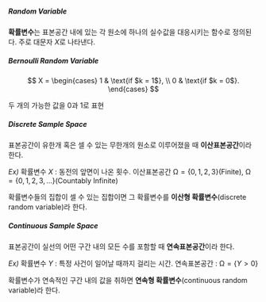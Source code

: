 ##### Random Variable
**확률변수**는 표본공간 내에 있는 각 원소에 하나의 실수값을 대응시키는 함수로 정의된다.
주로 대문자 $X$로 나타낸다.

##### Bernoulli Random Variable
$$
 X =
  \begin{cases}
    1     & \text{if $k = 1$}, \\
    0 & \text{if $k = 0$}.
  \end{cases}
$$

두 개의 가능한 값을 $0$과 $1$로 표현

##### Discrete Sample Space
표본공간이 유한개 혹은 셀 수 있는 무한개의 원소로 이루어졌을 때 **이산표본공간**이라 한다.

*Ex)* 확률변수 $X$ : 동전의 앞면이 나온 횟수.
이산표본공간 $\mathcal{\Omega}=\{0, 1, 2, 3\}$(Finite), $\mathcal{\Omega}=\{0, 1, 2, 3,\dots\}$(Countably Infinite) 


확률변수들의 집합이 셀 수 있는 집합이면 그 확률변수를 **이산형 확률변수**(discrete random variable)라 한다.

##### Continuous Sample Space
표본공간이 실선의 어떤 구간 내의 모든 수를 포함할 때 **연속표본공간**이라 한다.

*Ex)* 확률변수 $Y$ : 특정 사건이 일어날 때까지 걸리는 시간.
연속표본공간 : $\mathcal{\Omega}=\{Y>0\}$

확률변수가 연속적인 구간 내의 값을 취하면 **연속형 확률변수**(continuous random variable)라 한다.
